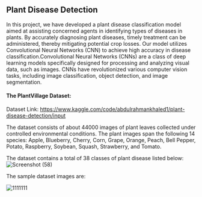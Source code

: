  ## Plant Disease Detection
In this project, we have developed a plant disease classification model aimed at assisting concerned agents in identifying types of diseases in plants. By accurately diagnosing plant diseases, timely treatment can be administered, thereby mitigating potential crop losses. Our model utilizes Convolutional Neural Networks (CNN) to achieve high accuracy in disease classification.Convolutional Neural Networks (CNNs) are a class of deep learning models specifically designed for processing and analyzing visual data, such as images. CNNs have revolutionized various computer vision tasks, including image classification, object detection, and image segmentation.

#### The PlantVillage Dataset:
Dataset Link: https://www.kaggle.com/code/abdulrahmankhaled1/plant-disease-detection/input

The dataset consists of about 44000 images of plant leaves collected under controlled environmental conditions. The plant images span the following 14 species:
Apple, Blueberry, Cherry, Corn, Grape, Orange, Peach, Bell Pepper, Potato, Raspberry, Soybean, Squash, Strawberry, and Tomato.

The dataset contains a total of 38 classes of plant disease listed below:
![Screenshot (58)](https://github.com/Ayushgc2004/Plant-Disease-Detection/assets/136146665/c84f0d3f-f22b-415d-bd4e-e365600aa1a6)
	
The sample dataset images are:

![1111111](https://github.com/Ayushgc2004/Plant-Disease-Detection/assets/136146665/149e7a6a-2cad-470d-a3a9-7fb27324a741)
